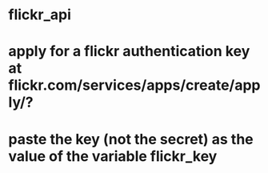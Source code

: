 # flickr_api
# apply for a flickr authentication key at flickr.com/services/apps/create/apply/?
# paste the key (not the secret) as the value of the variable flickr_key
